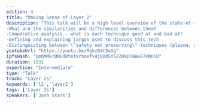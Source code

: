 ```yaml
---
edition: 4
title: "Making Sense of Layer 2"
description: "This talk will be a high level overview of the state-of-the-art in \"Layer 2\" scaling tech. The goal is to give the audience a comparative understanding of techniques like state channels, plasma (and its various flavours), sidechains, etc. Introduce a basic taxonomy of layer 2 tech 
-What are the similarities and differences between them? 
-Comparative analysis - what is each technique good at and bad at? 
-Defining and explaining jargon used to discuss this tech 
-Distinguishing between \"safety net preserving\" techniques (plasma, state channels) and others (sidechains)"
youtubeUrl: "https://youtu.be/RghzB4C9aSg"
ipfsHash: "QmQMMkrDNEdBtetXrhnefv4jQDQ5Y52ZD9pF8Wv67VNn5D"
duration: 1831
expertise: "Intermediate"
type: "Talk"
track: "Layer 2s"
keywords: ['l2','layer2']
tags: ['Layer 2s']
speakers: ['Josh Stark']
---
```

